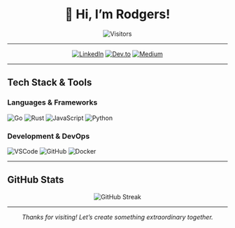 <div align="center">
  <h1>👋 Hi, I’m Rodgers!</h1>
  <img src="https://visitor-badge.laobi.icu/badge?page_id=karodgers.karodgers" alt="Visitors">
</div>

---


<div align="center">
  <a href="https://www.linkedin.com/in/rodgers-kaunda"><img src="https://img.shields.io/badge/LinkedIn-%230077B5.svg?style=for-the-badge&logo=linkedin&logoColor=white" alt="LinkedIn"></a>
  <a href="https://dev.to/karodgers"><img src="https://img.shields.io/badge/Dev.to-%230A0A0A.svg?style=for-the-badge&logo=dev.to&logoColor=white" alt="Dev.to"></a>
  <a href="https://medium.com/@karodgers"><img src="https://img.shields.io/badge/Medium-%23000000.svg?style=for-the-badge&logo=medium&logoColor=white" alt="Medium"></a>
</div>

---

## Tech Stack & Tools
### Languages & Frameworks
<div>
  <img src="https://img.shields.io/badge/Go-%2300ADD8.svg?style=for-the-badge&logo=go&logoColor=white" alt="Go">
  <img src="https://img.shields.io/badge/Rust-%23000000.svg?style=for-the-badge&logo=rust&logoColor=white" alt="Rust">
  <img src="https://img.shields.io/badge/JavaScript-%23F7DF1E.svg?style=for-the-badge&logo=javascript&logoColor=black" alt="JavaScript">
  <img src="https://img.shields.io/badge/Python-%233776AB.svg?style=for-the-badge&logo=python&logoColor=white" alt="Python">
</div>

###  Development & DevOps
<div>
  <img src="https://img.shields.io/badge/VSCode-%23007ACC.svg?style=for-the-badge&logo=visual-studio-code&logoColor=white" alt="VSCode">
  <img src="https://img.shields.io/badge/GitHub-%23181717.svg?style=for-the-badge&logo=github&logoColor=white" alt="GitHub">
  <img src="https://img.shields.io/badge/Docker-%232496ED.svg?style=for-the-badge&logo=docker&logoColor=white" alt="Docker">
</div>

---

##  GitHub Stats
<div align="center">
  <img src="https://github-readme-streak-stats.herokuapp.com/?user=karodgers&theme=tokyonight" alt="GitHub Streak">
</div>

---

<div align="center">
  <i>Thanks for visiting! Let’s create something extraordinary together.</i>  
</div>
